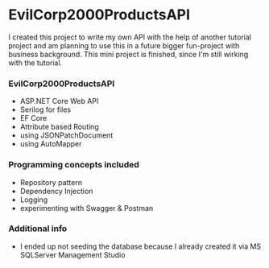# EvilCorp2000ProductsAPI

I created this project to write my own API with the help of another tutorial project and am planning to use this in a future bigger fun-project with business background.
This mini project is finished, since I'm still wirking with the tutorial.

### EvilCorp2000ProductsAPI
* ASP.NET Core Web API
* Serilog for files
* EF Core
* Attribute based Routing
* using JSONPatchDocument
* using AutoMapper

### Programming concepts included 
* Repository pattern
* Dependency Injection
* Logging
* experimenting with Swagger & Postman

### Additional info
* I ended up not seeding the database because I already created it via MS SQLServer Management Studio

